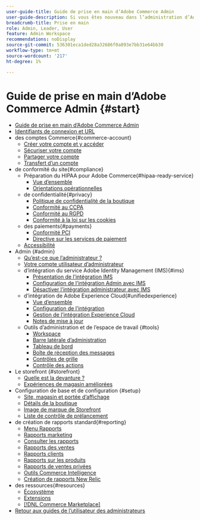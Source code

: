 ```yaml
---
user-guide-title: Guide de prise en main d’Adobe Commerce Admin
user-guide-description: Si vous êtes nouveau dans l’administration d’Adobe Commerce ou de Magento Open Source, découvrez les ressources de l [!DNL Commerce] écosystème, suivez le parcours client pour explorer votre boutique et en savoir plus sur les principales fonctionnalités d’administration.
breadcrumb-title: Prise en main
role: Admin, Leader, User
feature: Admin Workspace
recommendations: noDisplay
source-git-commit: 536301eca1ded28a32686f0a893e7bb31e64bb30
workflow-type: tm+mt
source-wordcount: '217'
ht-degree: 1%

---
```



# Guide de prise en main d’Adobe Commerce Admin {#start}

+ [Guide de prise en main d’Adobe Commerce Admin](guide-overview.md)
+ [Identifiants de connexion et URL](login-urls.md)
+ des comptes Commerce{#commerce-account}
   + [Créer votre compte et y accéder](commerce-account-create.md)
   + [Sécuriser votre compte](commerce-account-secure.md)
   + [Partager votre compte](commerce-account-share.md)
   + [Transfert d’un compte](commerce-account-transfer.md)
+ de conformité du site{#compliance}
   + Préparation du HIPAA pour Adobe Commerce{#hipaa-ready-service}
      + [Vue d’ensemble](hipaa/overview.md)
      + [Orientations opérationnelles](hipaa/operations.md)
   + de confidentialité{#privacy}
      + [Politique de confidentialité de la boutique](privacy-policy.md)
      + [Conformité au CCPA](compliance-ccpa.md)
      + [Conformité au RGPD](compliance-gdpr.md)
      + [Conformité à la loi sur les cookies](compliance-cookie-law.md)
   + des paiements{#payments}
      + [Conformité PCI](compliance-pci.md)
      + [Directive sur les services de paiement](compliance-payment-services-directive.md)
   + [Accessibilité](navigation-accessibility.md)
+ Admin {#admin}
   + [Qu’est-ce que l’administrateur ?](admin.md)
   + [Votre compte utilisateur d’administrateur](admin-signin.md)
   + d’intégration du service Adobe Identity Management (IMS){#ims}
      + [Présentation de l’intégration IMS](adobe-ims-integration-overview.md)
      + [Configuration de l’intégration Admin avec IMS](adobe-ims-config.md)
      + [Désactiver l’intégration administrateur avec IMS](adobe-ims-disable.md)
   + d’intégration de Adobe Experience Cloud{#unifiedexperience}
      + [Vue d’ensemble](admin-unified-experience-integration-overview.md)
      + [Configuration de l’intégration](admin-unified-experience-integration-configure.md)
      + [Gestion de l’intégration Experience Cloud](admin-unified-experience-integration-manage.md)
      + [Notes de mise à jour](admin-unified-experience-release-notes.md)
   + Outils d’administration et de l’espace de travail {#tools}
      + [Workspace](admin-workspace.md)
      + [Barre latérale d’administration](admin-menu.md)
      + [Tableau de bord](admin-dashboard.md)
      + [Boîte de réception des messages](admin-message-inbox.md)
      + [Contrôles de grille](admin-grid-controls.md)
      + [Contrôle des actions](admin-actions-control.md)
+ Le storefront {#storefront}
   + [Quelle est la devanture ?](storefront.md)
   + [Expériences de magasin améliorées](enhanced-experiences.md)
+ Configuration de base et de configuration {#setup}
   + [Site, magasin et portée d’affichage](websites-stores-views.md)
   + [Détails de la boutique](store-details.md)
   + [Image de marque de Storefront](storefront-branding.md)
   + [Liste de contrôle de prélancement](prelaunch-checklist.md)
+ de création de rapports standard{#reporting}
   + [Menu Rapports](reports-menu.md)
   + [Rapports marketing](marketing-reports.md)
   + [Consulter les rapports](review-reports.md)
   + [Rapports des ventes](sales-reports.md)
   + [Rapports clients](customer-reports.md)
   + [Rapports sur les produits](product-reports.md)
   + [Rapports de ventes privées](private-sales-reports.md)
   + [Outils Commerce Intelligence](business-intelligence.md)
   + [Création de rapports New Relic](new-relic-reporting.md)
+ des ressources{#resources}
   + [Écosystème](resources.md)
   + [Extensions](extensions.md)
   + [[!DNL Commerce Marketplace]](commerce-marketplace.md)
+ [Retour aux guides de l’utilisateur des administrateurs](https://experienceleague.adobe.com/fr/docs/commerce-admin/user-guides/home)

